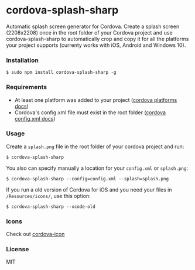 # cordova-splash-sharp

Automatic splash screen generator for Cordova. Create a splash screen (2208x2208) once in the root folder of your Cordova project and use cordova-splash-sharp to automatically crop and copy it for all the platforms your project supports (currenty works with iOS, Android and Windows 10).

### Installation

    $ sudo npm install cordova-splash-sharp -g

### Requirements

- At least one platform was added to your project ([cordova platforms docs](http://cordova.apache.org/docs/en/edge/guide_platforms_index.md.html#Platform%20Guides))
- Cordova's config.xml file must exist in the root folder ([cordova config.xml docs](http://cordova.apache.org/docs/en/edge/config_ref_index.md.html#The%20config.xml%20File))

### Usage

Create a `splash.png` file in the root folder of your cordova project and run:

    $ cordova-splash-sharp

You also can specify manually a location for your `config.xml` or `splash.png`:

    $ cordova-splash-sharp --config=config.xml --splash=splash.png

If you run a old version of Cordova for iOS and you need your files in `/Resources/icons/`, use this option:

    $ cordova-splash-sharp --xcode-old

### Icons

Check out [cordova-icon](https://github.com/AlexDisler/cordova-icon)

### License

MIT
